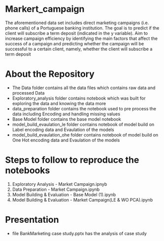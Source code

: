 # Markert_campaign
The aforementioned data set includes direct marketing campaigns (i.e. phone calls) of a Portuguese banking institution.  The goal is to predict if the client will subscribe a term deposit (indicated in the y variable).  Aim to increase campaign efficiency by identifying the main factors that affect the success of a campaign and predicting whether the campaign will be successful to a certain client, namely, whether the client will subscribe a term deposit


# About the Repository

- The Data folder contains all the data files which contains raw data and processed Data
- Exploratory_analysis folder contains notebook which was built for exploring the data and knowing the data more
- data_preparation folder contains the notebook used to pre process the data including Encoding and handling missing values
- Base Model folder contains the base model notebook 
- model_build_evaulation_le folder contains notebook of model build on Label encoding data and Evaulation of the models
- model_build_evaulation_ohe folder contains notebook of model build on One Hot encoding data and Evaulation of the models

# Steps to follow to reproduce the notebooks
1. Exploratory Analysis - Market Campaign.ipnyb 
2. Data Preparation - Market Campaign.ipynb
3. Model Building & Evaluation - Base Model (1).ipynb
4. Model Building & Evaluation - Market Campaign(LE & WO PCA).ipynb

# Presentation 
- file BankMarketing case study.pptx has the analysis of case study
